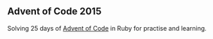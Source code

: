 ## Advent of Code 2015

Solving 25 days of [Advent of Code](http://adventofcode.com/) in Ruby for practise and learning.
